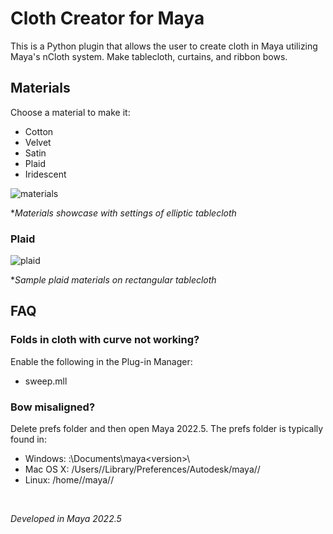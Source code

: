 
# Cloth Creator for Maya
This is a Python plugin that allows the user to create cloth in Maya utilizing Maya's nCloth system. Make tablecloth, curtains, and ribbon bows. <br>

## Materials
Choose a material to make it: <br>
 - Cotton
 - Velvet
 - Satin
 - Plaid
 - Iridescent <br>

![materials](https://github.com/raefu22/clothCreator/assets/94275037/5fd44c41-9c10-4276-9c55-d048a4d50543)
 
**Materials showcase with settings of elliptic tablecloth*

### Plaid



![plaid](https://github.com/raefu22/clothCreator/assets/94275037/1494f0e4-a93f-4be7-bc9a-9e1d20d019b4)

**Sample plaid materials on rectangular tablecloth*

## FAQ

### Folds in cloth with curve not working?

Enable the following in the Plug-in Manager:<br>
 - sweep.mll

### Bow misaligned?

Delete prefs folder and then open Maya 2022.5. The prefs folder is typically found in: <br>
 - Windows: <drive>:\Documents\maya\<version>\ <br>
 - Mac OS X: /Users/<username>/Library/Preferences/Autodesk/maya/<version>/ <br>
 - Linux: /home/<username>/maya/<version>/

<br>

*Developed in Maya 2022.5*
